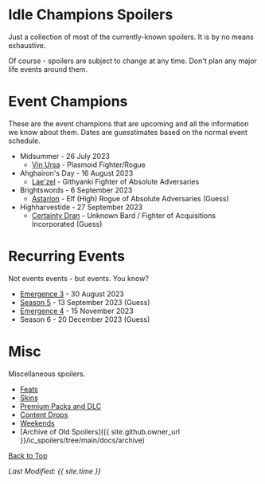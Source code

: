 # Idle Champions Spoilers

Just a collection of most of the currently-known spoilers. It is by no means exhaustive.

Of course - spoilers are subject to change at any time. Don't plan any major life events around them.

# Event Champions

These are the event champions that are upcoming and all the information we know about them. Dates are guesstimates based on the normal event schedule.

* Midsummer - 26 July 2023
  * [Vin Ursa](vinursa.md) - Plasmoid Fighter/Rogue
* Ahghairon's Day - 16 August 2023
  * [Lae'zel](laezel.md) - Githyanki Fighter of Absolute Adversaries
* Brightswords - 6 September 2023
  * [Astarion](astarion.md) - Elf (High) Rogue of Absolute Adversaries (Guess)
* Highharvestide - 27 September 2023
  * [Certainty Dran](certainty.md) - Unknown Bard / Fighter of Acquisitions Incorporated (Guess)

# Recurring Events

Not events events - but events. You know?

* [Emergence 3](emergence_3.md) - 30 August 2023
* [Season 5](season_5.md) - 13 September 2023 (Guess)
* [Emergence 4](emergence_4.md) - 15 November 2023
* Season 6 - 20 December 2023 (Guess)

# Misc

Miscellaneous spoilers.

* [Feats](feats.md)
* [Skins](skins.md)
* [Premium Packs and DLC](premium.md)
* [Content Drops](contentdrops.md)
* [Weekends](weekends.md)
* [Archive of Old Spoilers]({{ site.github.owner_url }}/ic_spoilers/tree/main/docs/archive)

[Back to Top](#top)

*Last Modified: {{ site.time }}*